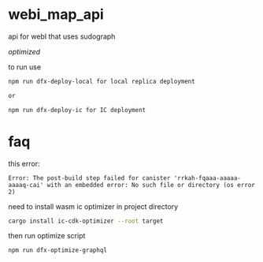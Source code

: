 # webi_map_api
api for webI that uses sudograph


*optimized*



to run use 

```bash
npm run dfx-deploy-local for local replica deployment

or

npm run dfx-deploy-ic for IC deployment
```



# faq

this error:
```
Error: The post-build step failed for canister 'rrkah-fqaaa-aaaaa-aaaaq-cai' with an embedded error: No such file or directory (os error 2)
```
need to install wasm ic optimizer in project directory

```bash
cargo install ic-cdk-optimizer --root target
```

then run optimize script
```
npm run dfx-optimize-graphql
```
